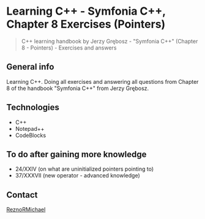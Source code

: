 # Learning C++ - Symfonia C++, Chapter 8 Exercises (Pointers)

> C++ learning handbook by Jerzy Grębosz - "Symfonia C++" (Chapter 8 - Pointers) - Exercises and answers

## General info

Learning C++. Doing all exercises and answering all questions from Chapter 8 of the handbook "Symfonia C++" from Jerzy Grębosz.

## Technologies

* C++
* Notepad++
* CodeBlocks

## To do after gaining more knowledge

* 24/XXIV (on what are uninitialized pointers pointing to)
* 37/XXXVII (new operator - advanced knowledge)

## Contact

[ReznoRMichael](https://github.com/ReznoRMichael)
